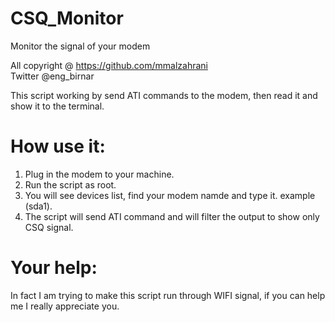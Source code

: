 # CSQ_Monitor
Monitor the signal of your modem


  All copyright @ https://github.com/mmalzahrani     
  Twitter @eng_birnar                                


This script working by send ATI commands to the modem, then read it and show it to the terminal.

# How use it:
1. Plug in the modem to your machine.
2. Run the script as root.
2. You will see devices list, find your modem namde and type it. example (sda1).
3. The script will send ATI command and will filter the output to show only CSQ signal.

# Your help:
In fact I am trying to make this script run through WIFI signal, if you can help me I really appreciate you.
